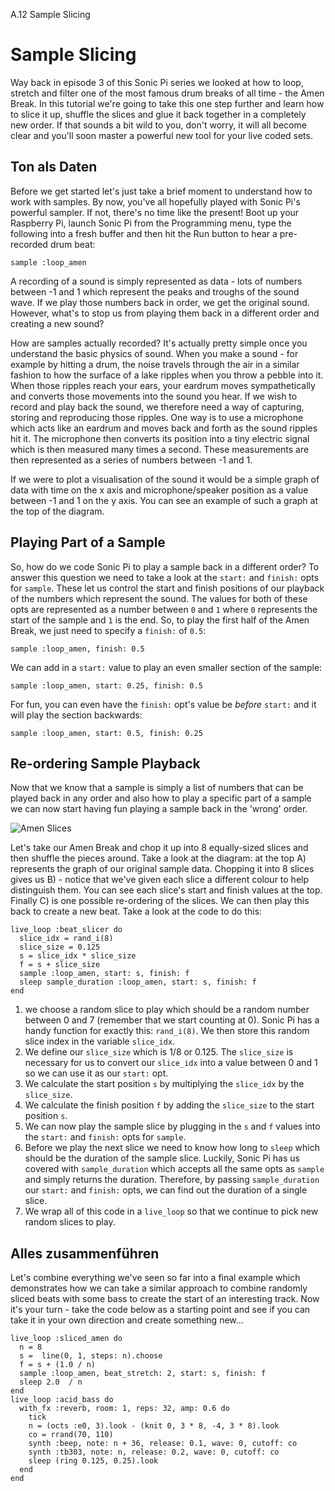 A.12 Sample Slicing

# Sample Slicing

Way back in episode 3 of this Sonic Pi series we looked at how to loop, stretch and filter one of the most famous drum breaks of all time - the Amen Break. In this tutorial we're going to take this one step further and learn how to slice it up, shuffle the slices and glue it back together in a completely new order. If that sounds a bit wild to you, don't worry, it will all become clear and you'll soon master a powerful new tool for your live coded sets.

## Ton als Daten

Before we get started let's just take a brief moment to understand how to work with samples. By now, you've all hopefully played with Sonic Pi's powerful sampler. If not, there's no time like the present! Boot up your Raspberry Pi, launch Sonic Pi from the Programming menu, type the following into a fresh buffer and then hit the Run button to hear a pre-recorded drum beat:

```
sample :loop_amen
```

A recording of a sound is simply represented as data - lots of numbers between -1 and 1 which represent the peaks and troughs of the sound wave. If we play those numbers back in order, we get the original sound. However, what's to stop us from playing them back in a different order and creating a new sound?

How are samples actually recorded? It's actually pretty simple once you understand the basic physics of sound. When you make a sound - for example by hitting a drum, the noise travels through the air in a similar fashion to how the surface of a lake ripples when you throw a pebble into it. When those ripples reach your ears, your eardrum moves sympathetically and converts those movements into the sound you hear. If we wish to record and play back the sound, we therefore need a way of capturing, storing and reproducing those ripples. One way is to use a microphone which acts like an eardrum and moves back and forth as the sound ripples hit it. The microphone then converts its position into a tiny electric signal which is then measured many times a second. These measurements are then represented as a series of numbers between -1 and 1.

If we were to plot a visualisation of the sound it would be a simple graph of data with time on the x axis and microphone/speaker position as a value between -1 and 1 on the y axis. You can see an example of such a graph at the top of the diagram.

## Playing Part of a Sample

So, how do we code Sonic Pi to play a sample back in a different order? To answer this question we need to take a look at the `start:` and `finish:` opts for `sample`. These let us control the start and finish positions of our playback of the numbers which represent the sound. The values for both of these opts are represented as a number between `0` and `1` where `0` represents the start of the sample and `1` is the end. So, to play the first half of the Amen Break, we just need to specify a `finish:` of `0.5`:

```
sample :loop_amen, finish: 0.5
```

We can add in a `start:` value to play an even smaller section of the sample:

```
sample :loop_amen, start: 0.25, finish: 0.5
```

For fun, you can even have the `finish:` opt's value be *before* `start:` and it will play the section backwards:

```
sample :loop_amen, start: 0.5, finish: 0.25
```

## Re-ordering Sample Playback

Now that we know that a sample is simply a list of numbers that can be played back in any order and also how to play a specific part of a sample we can now start having fun playing a sample back in the 'wrong' order.

![Amen Slices](images/articles/A.12-sample-slicing/amen_slice.png)

Let's take our Amen Break and chop it up into 8 equally-sized slices and then shuffle the pieces around. Take a look at the diagram: at the top A) represents the graph of our original sample data. Chopping it into 8 slices gives us B) - notice that we've given each slice a different colour to help distinguish them. You can see each slice's start and finish values at the top. Finally C) is one possible re-ordering of the slices. We can then play this back to create a new beat. Take a look at the code to do this:

```
live_loop :beat_slicer do
  slice_idx = rand_i(8)
  slice_size = 0.125
  s = slice_idx * slice_size
  f = s + slice_size
  sample :loop_amen, start: s, finish: f
  sleep sample_duration :loop_amen, start: s, finish: f
end
```

1. we choose a random slice to play which should be a random number between 0 and 7 (remember that we start counting at 0). Sonic Pi has a handy function for exactly this: `rand_i(8)`. We then store this random slice index in the variable `slice_idx`.
2. We define our `slice_size` which is 1/8 or 0.125. The `slice_size` is necessary for us to convert our `slice_idx` into a value between 0 and 1 so we can use it as our `start:` opt.
3. We calculate the start position `s` by multiplying the `slice_idx` by the `slice_size`.
4. We calculate the finish position `f` by adding the `slice_size` to the start position `s`.
5. We can now play the sample slice by plugging in the `s` and `f` values into the `start:` and `finish:` opts for `sample`.
6. Before we play the next slice we need to know how long to `sleep` which should be the duration of the sample slice. Luckily, Sonic Pi has us covered with `sample_duration` which accepts all the same opts as `sample` and simply returns the duration. Therefore, by passing `sample_duration` our `start:` and `finish:` opts, we can find out the duration of a single slice.
7. We wrap all of this code in a `live_loop` so that we continue to pick new random slices to play.


## Alles zusammenführen

Let's combine everything we've seen so far into a final example which demonstrates how we can take a similar approach to combine randomly sliced beats with some bass to create the start of an interesting track. Now it's your turn - take the code below as a starting point and see if you can take it in your own direction and create something new...

```
live_loop :sliced_amen do
  n = 8
  s =  line(0, 1, steps: n).choose
  f = s + (1.0 / n)
  sample :loop_amen, beat_stretch: 2, start: s, finish: f
  sleep 2.0  / n
end
live_loop :acid_bass do
  with_fx :reverb, room: 1, reps: 32, amp: 0.6 do
    tick
    n = (octs :e0, 3).look - (knit 0, 3 * 8, -4, 3 * 8).look
    co = rrand(70, 110)
    synth :beep, note: n + 36, release: 0.1, wave: 0, cutoff: co
    synth :tb303, note: n, release: 0.2, wave: 0, cutoff: co
    sleep (ring 0.125, 0.25).look
  end
end
```
